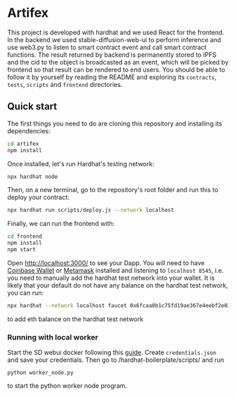 # Artifex

This project is developed with hardhat and we used React for the frontend. In the backend we used stable-diffusion-web-ui to perform inference and use web3.py to listen to smart contract event and call smart contract functions. The result returned by backend is permanently stored to IPFS and the cid to the object is broadcasted as an event, which will be picked by frontend so that result can be rendered to end users.
You should be able to follow it by yourself by reading the README and exploring its
`contracts`, `tests`, `scripts` and `frontend` directories.

## Quick start

The first things you need to do are cloning this repository and installing its
dependencies:

```sh
cd artifex
npm install
```

Once installed, let's run Hardhat's testing network:

```sh
npx hardhat node
```

Then, on a new terminal, go to the repository's root folder and run this to
deploy your contract:

```sh
npx hardhat run scripts/deploy.js --network localhost
```

Finally, we can run the frontend with:

```sh
cd frontend
npm install
npm start
```

Open [http://localhost:3000/](http://localhost:3000/) to see your Dapp. You will
need to have [Coinbase Wallet](https://www.coinbase.com/wallet) or [Metamask](https://metamask.io) installed and listening to
`localhost 8545`, i.e. you need to manually add the hardhat test network into your wallet. It is likely that your default do not have any
balance on the hardhat test network, you can run:

```sh 
npx hardhat --network localhost faucet 0x6fcaa0b1c75fd19ae367e4eebf2e031be7a2accf
```

to add eth balance on the hardhat test network


### Running with local worker
Start the SD webui docker following this [guide](https://github.com/AbdBarho/stable-diffusion-webui-docker/wiki/Usage). 
Create ```credentials.json``` and  save your credentials.
Then go to /hardhat-boilerplate/scripts/ and run
```
python worker_node.py
```
to start the python worker node program.
